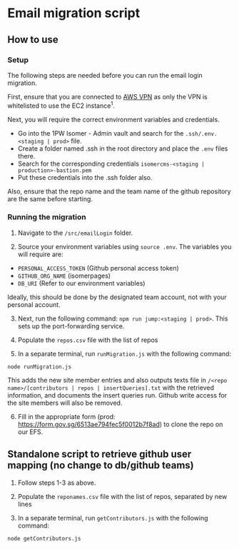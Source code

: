 # Email migration script

## How to use

### Setup

The following steps are needed before you can run the email login migration.

First, ensure that you are connected to [AWS VPN](https://www.notion.so/opengov/Instructions-to-use-OGP-s-AWS-VPN-e67226703cac459999b84c02200a3940) as only the VPN is whitelisted to use the EC2 instance<sup>1</sup>.

Next, you will require the correct environment variables and credentials.

- Go into the 1PW Isomer - Admin vault and search for the `.ssh/.env.<staging | prod>` file.
- Create a folder named .ssh in the root directory and place the `.env` files there.
- Search for the corresponding credentials `isomercms-<staging | production>-bastion.pem`
- Put these credentials into the .ssh folder also.

Also, ensure that the repo name and the team name of the github repository are the same before starting.

### Running the migration

1. Navigate to the `/src/emailLogin` folder.

2. Source your environment variables using `source .env`. The variables you will require are:

- `PERSONAL_ACCESS_TOKEN` (Github personal access token)
- `GITHUB_ORG_NAME` (isomerpages)
- `DB_URI` (Refer to our environment variables)

Ideally, this should be done by the designated team account, not with your personal account.

3. Next, run the following command: `npm run jump:<staging | prod>`. This sets up the port-forwarding service.

4. Populate the `repos.csv` file with the list of repos

5. In a separate terminal, run `runMigration.js` with the following command:

```
node runMigration.js
```

This adds the new site member entries and also outputs texts file in `/<repo name>/[contributors | repos | insertQueries].txt` with the retrieved information, and documents the insert queries run. Github write access for the site members will also be removed.

6. Fill in the appropriate form (prod: https://form.gov.sg/6513ae794fec5f0012b7f8ad) to clone the repo on our EFS.

## Standalone script to retrieve github user mapping (no change to db/github teams)

1. Follow steps 1-3 as above.

2. Populate the `reponames.csv` file with the list of repos, separated by new lines

3. In a separate terminal, run `getContributors.js` with the following command:

```
node getContributors.js
```
